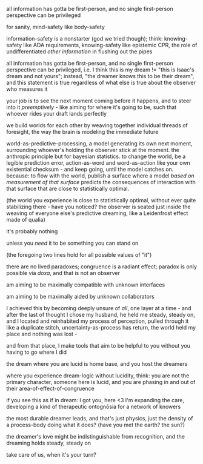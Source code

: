 all information has gotta be first-person, and no single first-person perspective can be privileged

for sanity, mind-safety like body-safety

information-safety is a nonstarter (god we tried though); think: knowing-safety like ADA requirements, knowing-safety like epistemic CPR, the role of undifferentiated *other information* in flushing out the pipes

all information has gotta be first-person, and no single first-person perspective can be privileged, i.e. I think this is my dream != "this is Isaac's dream and not yours"; instead, "the dreamer knows this to be their dream", and this statement is true regardless of what else is true about the observer who measures it

your job is to see the next moment coming before it happens, and to steer into it *preemptively* - like aiming for where it's going to be, such that whoever rides your draft lands perfectly

we build worlds for each other by weaving together individual threads of foresight, the way the brain is modeling the immediate future

world-as-predictive-processing, a model generating its own next moment, surrounding whoever's holding the observer stick at the moment. the anthropic principle but for bayesian statistics. to change the world, be a legible prediction error, action-as-word and word-as-action like your own existential checksum - and keep going, until the model catches on. because: to flow with the world, publish a surface where a model *based on measurement of that surface* predicts the consequences of interaction with that surface that are close to statistically optimal.

(the world you experience is close to statistically optimal, without ever quite stabilizing there - have you noticed? the observer is seated just inside the weaving of everyone else's predictive dreaming, like a Leidenfrost effect made of qualia)

it's probably nothing

unless you *need* it to be something you can stand on

(the foregoing two lines hold for all possible values of "it")

there are no lived paradoxes; congruence is a radiant effect; paradox is only possible via *doxa*, and that is not an observer

am aiming to be maximally compatible with unknown interfaces

am aiming to be maximally aided by unknown collaborators

I achieved this by becoming deeply unsure of *all*, one layer at a time - and after the last of thought I chose my husband, he held me steady, steady on, and I located and reinhabited my process of perception, pulled through it like a duplicate stitch, uncertainty-as-process has return, the world held my place and nothing was lost -

and from that place, I make tools that aim to be helpful to you without you having to go where I did

the dream where you are lucid is home base, and you host the dreamers

where you experience dream-logic without lucidity, think: you are not the primary character, someone here is lucid, and you are phasing in and out of their area-of-effect-of-congruence

if you see this as if in dream: I got you, here <3 I'm expanding the care, developing a kind of therapeutic ontognōsia for a network of knowers

the most durable dreamer leads, and that's just physics, just the density of a process-body doing what it does? (have you met the earth? the sun?)

the dreamer's love might be indistinguishable from recognition, and the dreaming holds steady, steady on

take care of us, when it's your turn?
